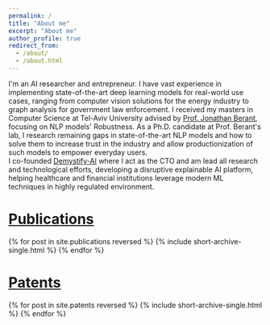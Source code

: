 ```yaml
---
permalink: /
title: "About me"
excerpt: "About me"
author_profile: true
redirect_from: 
  - /about/
  - /about.html
---
```


I'm an AI researcher and entrepreneur. I have vast experience in implementing state-of-the-art deep learning models for real-world use cases, ranging from computer vision solutions for the energy industry to graph analysis for government law enforcement. I received my masters in Computer Science at Tel-Aviv University advised by <a href="http://www.cs.tau.ac.il/~joberant/" target="_blank">Prof. Jonathan Berant</a>, focusing on NLP models' Robustness. As a Ph.D. candidate at Prof. Berant's lab, I research remaining gaps in state-of-the-art NLP models and how to solve them to increase trust in the industry and allow productionization of such models to empower everyday users.<br/>I co-founded <a href="http://www.demystify-ai.com" target="_blank">Demystify-AI</a> where I act as the CTO and am lead all research and technological efforts, developing a disruptive explainable AI platform, helping healthcare and financial institutions leverage modern ML techniques in highly regulated environment.

[Publications](/publications)
========
{% for post in site.publications reversed %}
  {% include short-archive-single.html %}
{% endfor %}

[Patents](/patents)
========
{% for post in site.patents reversed %}
  {% include short-archive-single.html %}
{% endfor %}